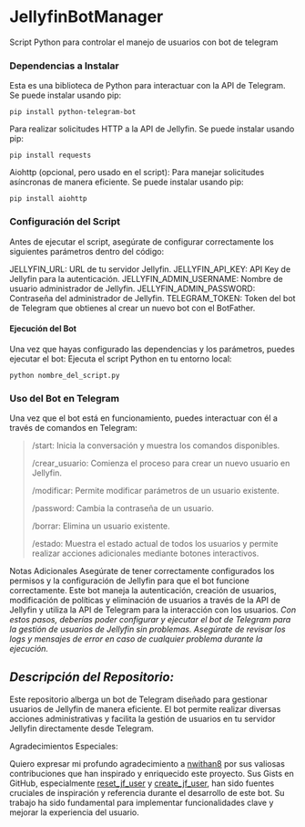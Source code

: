 # JellyfinBotManager
 Script Python para controlar el manejo de usuarios con bot de telegram

### Dependencias a Instalar
Esta es una biblioteca de Python para interactuar con la API de Telegram. Se puede instalar usando pip:
```
pip install python-telegram-bot
```

Para realizar solicitudes HTTP a la API de Jellyfin. Se puede instalar usando pip:
```
pip install requests
```

Aiohttp (opcional, pero usado en el script):
Para manejar solicitudes asíncronas de manera eficiente. Se puede instalar usando pip:
```
pip install aiohttp
```

### Configuración del Script
Antes de ejecutar el script, asegúrate de configurar correctamente los siguientes parámetros dentro del código:

JELLYFIN_URL: URL de tu servidor Jellyfin.
JELLYFIN_API_KEY: API Key de Jellyfin para la autenticación.
JELLYFIN_ADMIN_USERNAME: Nombre de usuario administrador de Jellyfin.
JELLYFIN_ADMIN_PASSWORD: Contraseña del administrador de Jellyfin.
TELEGRAM_TOKEN: Token del bot de Telegram que obtienes al crear un nuevo bot con el BotFather.


#### Ejecución del Bot
Una vez que hayas configurado las dependencias y los parámetros, puedes ejecutar el bot:
Ejecuta el script Python en tu entorno local:
```
python nombre_del_script.py
```


### Uso del Bot en Telegram
Una vez que el bot está en funcionamiento, puedes interactuar con él a través de comandos en Telegram:
> /start: Inicia la conversación y muestra los comandos disponibles.
>
> /crear_usuario: Comienza el proceso para crear un nuevo usuario en Jellyfin.
>
> /modificar: Permite modificar parámetros de un usuario existente.
>
> /password: Cambia la contraseña de un usuario.
>
> /borrar: Elimina un usuario existente.
>
> /estado: Muestra el estado actual de todos los usuarios y permite realizar acciones adicionales mediante botones interactivos.


Notas Adicionales
Asegúrate de tener correctamente configurados los permisos y la configuración de Jellyfin para que el bot funcione correctamente.
Este bot maneja la autenticación, creación de usuarios, modificación de políticas y eliminación de usuarios a través de la API de Jellyfin y utiliza la API de Telegram para la interacción con los usuarios.
*Con estos pasos, deberías poder configurar y ejecutar el bot de Telegram para la gestión de usuarios de Jellyfin sin problemas. Asegúrate de revisar los logs y mensajes de error en caso de cualquier problema durante la ejecución.*











## *Descripción del Repositorio:*

Este repositorio alberga un bot de Telegram diseñado para gestionar usuarios de Jellyfin de manera eficiente. El bot permite realizar diversas acciones administrativas y facilita la gestión de usuarios en tu servidor Jellyfin directamente desde Telegram.

Agradecimientos Especiales:

Quiero expresar mi profundo agradecimiento a [nwithan8](https://gist.github.com/nwithan8 "nwithan8") por sus valiosas contribuciones que han inspirado y enriquecido este proyecto. Sus Gists en GitHub, especialmente [reset_jf_user](https://gist.github.com/nwithan8/399d3fae2d9d8639d633fbfbbafb8c91 "reset_jf_user") y [create_jf_user](https://gist.github.com/nwithan8/34c36c615a347dd576e0a8d157f69fc0 "create_jf_user"), han sido fuentes cruciales de inspiración y referencia durante el desarrollo de este bot. Su trabajo ha sido fundamental para implementar funcionalidades clave y mejorar la experiencia del usuario.
